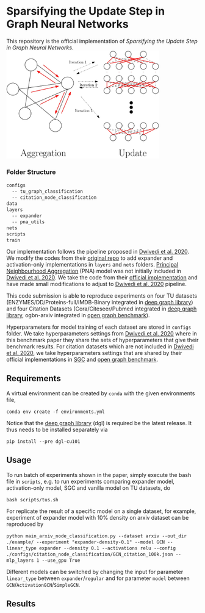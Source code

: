 #  Sparsifying the Update Step in Graph Neural Networks
This repository is the official implementation of *Sparsifying the Update Step in Graph Neural Networks*.
<img src=https://github.com/ChangminWu/ExpanderGNN/blob/public/img/illustration.jpg width="400">

### Folder Structure
```
configs
  -- tu_graph_classification
  -- citation_node_classification
data
layers
  -- expander
  -- pna_utils
nets
scripts
train
```
Our implementation follows the pipeline proposed in [Dwivedi et al. 2020](https://arxiv.org/abs/2003.00982). We modify the codes from their [original repo](https://github.com/graphdeeplearning/benchmarking-gnns) to add expander and activation-only implementations in `layers` and `nets` folders. [Principal Neighbourhood Aggregation](https://arxiv.org/abs/2004.05718) (PNA) model was not initially included in [Dwivedi et al. 2020](https://arxiv.org/abs/2003.00982). We take the code from their [official implementation](https://github.com/lukecavabarrett/pna) and have made small modifications to adjust to [Dwivedi et al. 2020](https://arxiv.org/abs/2003.00982) pipeline. 

This code submission is able to reproduce experiments on four TU datasets (ENZYMES/DD/Proteins-full/IMDB-Binary integrated in [deep graph library](https://www.dgl.ai/)) and four Citation Datasets (Cora/Citeseer/Pubmed integrated in [deep graph library](https://www.dgl.ai/), ogbn-arxiv integrated in [open graph benchmark](https://ogb.stanford.edu/)).

Hyperparameters for model training of each dataset are stored in `configs` folder. We take hyperparameters settings from [Dwivedi et al. 2020](https://arxiv.org/abs/2003.00982) where in this benchmark paper they share the sets of hyperparameters that give their benchmark results. For citation datasets which are not included in [Dwivedi et al. 2020](https://arxiv.org/abs/2003.00982), we take hyperparameters settings that are shared by their official implementations in [SGC](https://arxiv.org/abs/1902.07153) and [open graph benchmark](https://ogb.stanford.edu/).

## Requirements
A virtual environment can be created by `conda` with the given environments file,
```
conda env create -f environments.yml
```

Notice that the [deep graph library](https://www.dgl.ai/) (dgl) is required be the latest release. It thus needs to be installed separately via
```
pip install --pre dgl-cu101
``` 

## Usage
To run batch of experiments shown in the paper, simply execute the bash file in `scripts`, e.g. to run experiments comparing expander model, activation-only model, SGC and vanilla model on TU datasets, do
```
bash scripts/tus.sh
```

For replicate the result of a specific model on a single dataset, for example, experiment of expander model with 10% density on arxiv dataset can be reproduced by

```
python main_arxiv_node_classification.py --dataset arxiv --out_dir ./example/ --experiment "expander-density-0.1" --model GCN --linear_type expander --density 0.1 --activations relu --config ./configs/citation_node_classification/GCN_citation_100k.json --mlp_layers 1 --use_gpu True
```

Different models can be switched by changing the input for parameter `linear_type` between `expander`/`regular` and for parameter `model` between `GCN`/`ActivationGCN`/`SimpleGCN`.

## Results
